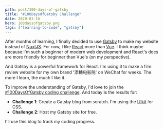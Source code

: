 ```yaml
---
path: post/100-days-of-gatsby
title: "#100DaysOfGatsby Challenge"
date: 2020-03-16
hero: 100daysofgatsby.png
tags: ["learning-to-code", "gatsby"]
---
```


After months of learning, I finally decided to use [Gatsby](https://www.gatsbyjs.org/) to make my website instead of [NuxtJS](https://nuxtjs.org/). For now, I like [React](https://reactjs.org/) more than [Vue](https://vuejs.org/). I think maybe because I'm such a beginner of modern web development and React's docs are more friendly for beginner than Vue's (on my perspective).

And Gatsby is a powerful framework for React. I'm using it to make a film review website for my own brand '添糖电影院' on WeChat for weeks. The more I learn, the much I like it.

To improve the understanding of Gatsby, I'd love to join the [#100DaysOfGatsby coding challenge](https://www.gatsbyjs.org/blog/100days). And today is the results for:

- **Challenge 1**: Greate a Gatsby blog from scratch. I'm using the [UIkit](https://getuikit.com) for CSS.
- **Challenge 2**: Host my Gatsby site for free.

I'll use this blog to track my coding progress.